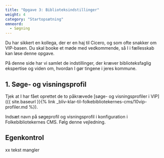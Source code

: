 ```yaml
---
title: "Opgave 3: Biblioteksindstillinger"
weight: 4
category: "Startopsætning"
emneord:
  - Søgning
---
```


Du har sikkert en kollega, der er en haj til Cicero, og som ofte snakker om VIP-basen.
Du skal booke et møde med vedkommende, så I i fællesskab kan løse denne opgave.

På denne side har vi samlet de indstillinger, der kræver biblioteksfaglig ekspertise og viden om, hvordan I gør tingene i jeres kommune.

## 1. Søge- og visningsprofil

Tjek at I har fået oprettet de to påkrævede [søge- og visningsprofiler i VIP]({{ site.baseurl }}{% link _bliv-klar-til-folkebibliotekernes-cms/10vip-profiler.md %}).

Indsæt navn på søgeprofil og visningsprofil i konfiguration i Folkebibliotekernes CMS. Følg denne vejledning.

## Egenkontrol
xx tekst mangler

